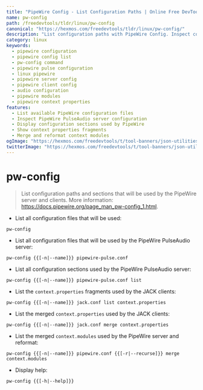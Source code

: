 ```yaml
---
title: "PipeWire Config - List Configuration Paths | Online Free DevTools by Hexmos"
name: pw-config
path: /freedevtools/tldr/linux/pw-config
canonical: "https://hexmos.com/freedevtools/tldr/linux/pw-config/"
description: "List configuration paths with PipeWire Config. Inspect configuration files and sections for PipeWire server and clients. Free online tool, no registration required."
category: linux
keywords:
  - pipewire configuration
  - pipewire config list
  - pw-config command
  - pipewire pulse configuration
  - linux pipewire
  - pipewire server config
  - pipewire client config
  - audio configuration
  - pipewire modules
  - pipewire context properties
features:
  - List available PipeWire configuration files
  - Inspect PipeWire PulseAudio server configuration
  - Display configuration sections used by PipeWire
  - Show context properties fragments
  - Merge and reformat context modules
ogImage: "https://hexmos.com/freedevtools/t/tool-banners/json-utilities-banner.png"
twitterImage: "https://hexmos.com/freedevtools/t/tool-banners/json-utilities-banner.png"
---
```


# pw-config

> List configuration paths and sections that will be used by the PipeWire server and clients.
> More information: <https://docs.pipewire.org/page_man_pw-config_1.html>.

- List all configuration files that will be used:

`pw-config`

- List all configuration files that will be used by the PipeWire PulseAudio server:

`pw-config {{[-n|--name]}} pipewire-pulse.conf`

- List all configuration sections used by the PipeWire PulseAudio server:

`pw-config {{[-n|--name]}} pipewire-pulse.conf list`

- List the `context.properties` fragments used by the JACK clients:

`pw-config {{[-n|--name]}} jack.conf list context.properties`

- List the merged `context.properties` used by the JACK clients:

`pw-config {{[-n|--name]}} jack.conf merge context.properties`

- List the merged `context.modules` used by the PipeWire server and reformat:

`pw-config {{[-n|--name]}} pipewire.conf {{[-r|--recurse]}} merge context.modules`

- Display help:

`pw-config {{[-h|--help]}}`

